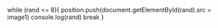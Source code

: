 while (rand <= 8){
        position.push(document.getElementById(rand).src = image1)
        console.log(rand)
        break 
    }   